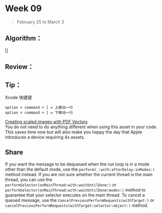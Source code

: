 # Week 09

> February 25 to March 3

## Algorithm：
[]

## Review：

## Tip：
Xcode 快捷键
```
option + command + [ = 上移动一行
option + command + ] = 下移动一行
```

[Creating scaled images with PDF Vectors](https://useyourloaf.com/blog/creating-scaled-images-with-pdf-vectors/)  
You do not need to do anything different when using this asset in your code.  
This saves time now but will also make you happy the day that Apple introduces a device requiring 4x assets. 

## Share

If you want the message to be dequeued when the run loop is in a mode other than the default mode, use the `perform(_:with:afterDelay:inModes:)` method instead. If you are not sure whether the current thread is the main thread, you can use the `performSelector(onMainThread:with:waitUntilDone:)` or `performSelector(onMainThread:with:waitUntilDone:modes:)` method to guarantee that your selector executes on the main thread. To cancel a queued message, use the c`ancelPreviousPerformRequests(withTarget:)` or `cancelPreviousPerformRequests(withTarget:selector:object:)` method.